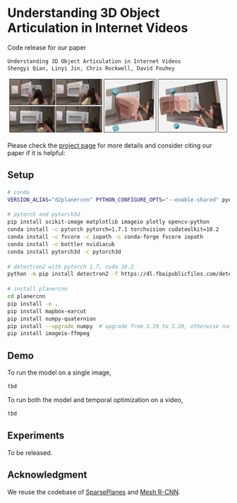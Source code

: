 # Understanding 3D Object Articulation in Internet Videos

Code release for our paper

```
Understanding 3D Object Articulation in Internet Videos
Shengyi Qian, Linyi Jin, Chris Rockwell, David Fouhey
```

![teaser](docs/teaser.png)

Please check the [project page](https://jasonqsy.github.io/Articulation3D/) for more details and consider citing our paper if it is helpful:

## Setup

```bash
# conda
VERSION_ALIAS="d2planercnn" PYTHON_CONFIGURE_OPTS="--enable-shared" pyenv install anaconda3-2020.11

# pytorch and pytorch3d
pip install scikit-image matplotlib imageio plotly opencv-python
conda install -c pytorch pytorch=1.7.1 torchvision cudatoolkit=10.2
conda install -c fvcore -c iopath -c conda-forge fvcore iopath
conda install -c bottler nvidiacub
conda install pytorch3d -c pytorch3d

# detectron2 with pytorch 1.7, cuda 10.2
python -m pip install detectron2 -f https://dl.fbaipublicfiles.com/detectron2/wheels/cu102/torch1.7/index.html

# install planercnn
cd planercnn
pip install -e .
pip install mapbox-earcut
pip install numpy-quaternion
pip install --upgrade numpy  # upgrade from 1.19 to 1.20, otherwise numpy-quaternion does not work
pip install imageio-ffmpeg
```

## Demo

To run the model on a single image,

```bash
tbd
```

To run both the model and temporal optimization on a video, 

```bash
tbd
```

## Experiments 

To be released.

## Acknowledgment

We reuse the codebase of [SparsePlanes](https://github.com/jinlinyi/SparsePlanes) and [Mesh R-CNN](https://github.com/facebookresearch/meshrcnn).
